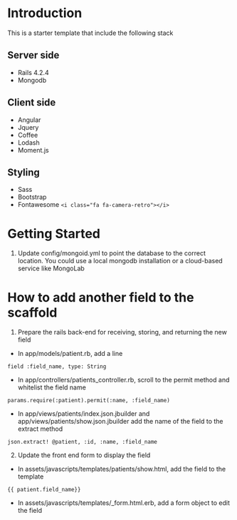 # Introduction
This is a starter template that include the following stack

## Server side
* Rails 4.2.4
* Mongodb

## Client side
* Angular
* Jquery
* Coffee
* Lodash
* Moment.js

## Styling
* Sass
* Bootstrap
* Fontawesome ```<i class="fa fa-camera-retro"></i>```


# Getting Started
1. Update config/mongoid.yml to point the database to the correct location. You could use a local mongodb installation or a cloud-based service like MongoLab

# How to add another field to the scaffold

1. Prepare the rails back-end for receiving, storing, and returning the new field

* In app/models/patient.rb, add a line
```
field :field_name, type: String
```

* In app/controllers/patients_controller.rb, scroll to the permit method and whitelist the field name
```
params.require(:patient).permit(:name, :field_name)
```

* In app/views/patients/index.json.jbuilder and app/views/patients/show.json.jbuilder
add the name of the field to the extract method
```
json.extract! @patient, :id, :name, :field_name
```

2. Update the front end form to display the field   

* In assets/javascripts/templates/patients/show.html, add the field to the template
```
{{ patient.field_name}}
```
* In assets/javascripts/templates/_form.html.erb, add a form object to edit the field
